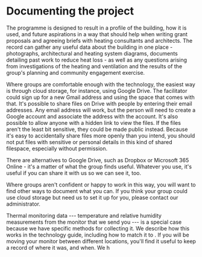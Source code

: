 # Documenting the project

The programme is designed to result in a profile of the building, how it is used, and future aspirations in a way that should help when writing grant proposals and agreeing briefs with heating consultants and architects.   The record can gather any useful data about the building in one place - photographs, architectural and heating system diagrams, documents detailing past work to reduce heat loss - as well as any questions arising from investigations of the heating and ventilation and the results of the group's planning and community engagement exercise.

Where groups are comfortable enough with the technology, the easiest way is through cloud storage, for instance, using Google Drive.  The facilitator could sign up for a new Gmail address and using the space that comes with that.  It's possible to share files on Drive with people by entering their email addresses.  Any email address will work, but the person will need to create a Google account and associate the address with the account.   It's also possible to allow anyone with a hidden link to view the files.  If the files aren't the least bit sensitive, they could be made public instead.  Because it's easy to accidentally share files more openly than you intend, you should not put files with sensitive or personal details in this kind of shared filespace, especially without permission.  

There are alternatives to Google Drive, such as Dropbox or Microsoft 365 Online - it's a matter of what the group finds useful.  Whatever you use, it's useful if you can share it with us so we can see it, too.  

Where groups aren't confident or happy to work in this way, you will want to find other ways to document what you can. If you think your group could use cloud storage but need us to set it up for you, please contact our administrator.

Thermal monitoring data --- temperature and relative humidity measurements from the monitor that we send you --- is a special case because we have specific methods for collecting it.  We describe how this works in the technology guide, including how to match it to .  If you will be moving your monitor between different locations, you'll find it useful to keep a record of where it was, and when.  We h
